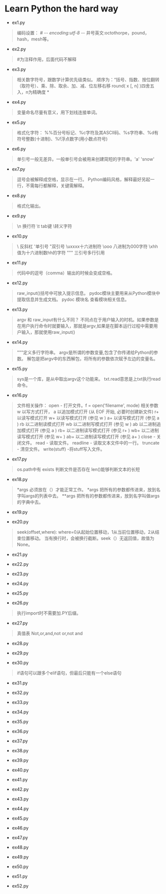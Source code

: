 ﻿# Learn Python the hard way

- ex1.py
> 编码设置： # -*- encoding:utf-8 -*-
井号英文:octothorpe，pound，hash，mesh等。

- ex2.py
> \#为注释作用，后面代码不解释


- ex3.py
> 相关数字符号，跟数学计算优先级类似。
顺序为：“括号、指数、按位翻转（取符号）、乘、除、取余、加、减、位左移右移
round( x [, n]  )四舍五入，n为精确度 *

- ex4.py
> 变量命名尽量有意义，用下划线连接单词。

- ex5.py
> 格式化字符：
%%百分号标记、%c字符及其ASCII码、%s字符串、%d有符号整数(十进制)、%f浮点数字(用小数点符号)


- ex6.py
> 单引号一般无差异。一般单引号会被用来创建简短的字符串。'a' 'snow'

- ex7.py
> 逗号会被解释成空格，显示在一行。
Python编码风格，解释最好另起一行，不需每行都解释，关键需解释。

- ex8.py
> 格式化输出。

- ex9.py
> \n 换行符 \t tab键 \转义字符

- ex10.py
> \\ 反斜杠 \'单引号 \"双引号 \uxxxx十六进制符  \ooo 八进制为000字符 \xhh值为十六进制数hh的字符
""" 三引号多行引用

- ex11.py
> 代码中的逗号（comma）输出的时候会变成空格。

- ex12.py
> raw_input()括号中可放入提示信息。
pydoc模块主要用来从Python模块中提取信息并生成文档。
pydoc 模块名 查看模块相关信息。

- ex13.py
> argv 和 raw_input有什么不同？
不同点在于用户输入的时机。如果参数是在用户执行命令时就要输入，那就是argv,如果是在脚本运行过程中需要用户输入，那就使用raw_input()

- ex14.py
> """定义多行字符串。
argv是所谓的参数变量,包含了你传递给Python的参数。
解包是把argv中的东西解包，将所有的参数依次赋予左边的变量名。

- ex15.py
> sys是一个库，是从中取出argv这个功能来。
txt.read意思是上txt执行read命令。

- ex16.py
> 文件相关操作：
open - 打开文件。f = open('filename', mode)
相关参数
w     以写方式打开，
a     以追加模式打开 (从 EOF 开始, 必要时创建新文件)
r+     以读写模式打开
w+     以读写模式打开 (参见 w )
a+     以读写模式打开 (参见 a )
rb     以二进制读模式打开
wb     以二进制写模式打开 (参见 w )
ab     以二进制追加模式打开 (参见 a )
rb+    以二进制读写模式打开 (参见 r+ )
wb+    以二进制读写模式打开 (参见 w+ )
ab+    以二进制读写模式打开 (参见 a+ )
close - 关闭文件。
read - 读取文件。
readline - 读取文本文件中的一行。
truncate - 清空文件。
write(stuff) -将stuff写入文件。

- ex17.py
> os.path中有 exists 判断文件是否存在
len()能够判断文本的长短

- ex18.py
> *args 必须放在（）才能正常工作。
*args 把所有的参数都传进来，放到名字叫args的列表中去。
**args 把所有的参数都传进来，放到名字叫做args的字典中去。

- ex19.py

- ex20.py
> seek(offset,where): where=0从起始位置移动，1从当前位置移动，2从结束位置移动。
当有换行时，会被换行截断。seek（）无返回值，故值为None。

- ex21.py
>

- ex22.py

- ex23.py

- ex24.py

- ex25.py

- ex26.py
> 执行import时不需要加.PY后缀。
- ex27.py
> 真值表 Not,or,and,not or,not and
- ex28.py

- ex29.py

- ex30.py
> if语句可以跟多个elif语句，但最后只能有一个else语句

- ex31.py

- ex32.py

- ex33.py

- ex34.py

- ex35.py

- ex36.py

- ex37.py

- ex38.py

- ex39.py

- ex40.py

- ex41.py

- ex42.py

- ex43.py

- ex44.py

- ex45.py

- ex46.py

- ex47.py

- ex48.py

- ex49.py

- ex50.py

- ex51.py

- ex52.py



